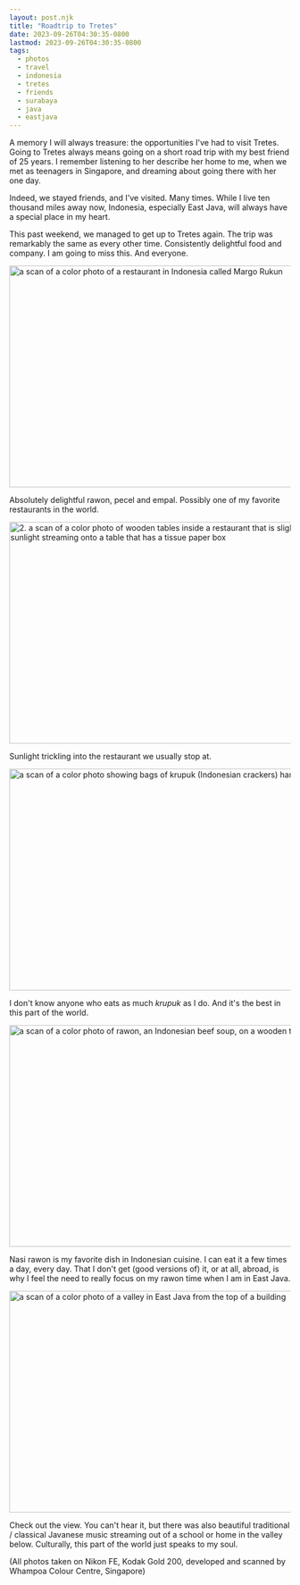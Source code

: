 ```yaml
---
layout: post.njk
title: "Roadtrip to Tretes"
date: 2023-09-26T04:30:35-0800
lastmod: 2023-09-26T04:30:35-0800
tags:
  - photos
  - travel
  - indonesia
  - tretes
  - friends
  - surabaya
  - java
  - eastjava
---
```

A memory I will always treasure: the opportunities I've had to visit Tretes. Going to Tretes always means going on a short road trip with my best friend of 25 years. I remember listening to her describe her home to me, when we met as teenagers in Singapore, and dreaming about going there with her one day.

Indeed, we stayed friends, and I've visited. Many times. While I live ten thousand miles away now, Indonesia, especially East Java, will always have a special place in my heart.

This past weekend, we managed to get up to Tretes again. The trip was remarkably the same as every other time. Consistently delightful food and company. I am going to miss this. And everyone.

<img src="/photos/uploads/001433300027.jpg" width="600" height="397" alt="a scan of a color photo of a restaurant in Indonesia called Margo Rukun">

Absolutely delightful rawon, pecel and empal. Possibly one of my favorite restaurants in the world.

<img src="/photos/uploads/001433300017.jpg" width="600" height="397" alt="2. a scan of a color photo of wooden tables inside a restaurant that is slightly dark, with sunlight streaming onto a table that has a tissue paper box">

Sunlight trickling into the restaurant we usually stop at.

<img src="/photos/uploads/001433300021.jpg" width="600" height="397" alt="a scan of a color photo showing bags of krupuk (Indonesian crackers) hanging">

I don't know anyone who eats as much *krupuk* as I do. And it's the best in this part of the world.

<img src="/photos/uploads/001433300023.jpg" width="600" height="397" alt="a scan of a color photo of rawon, an Indonesian beef soup, on a wooden table with tea">

Nasi rawon is my favorite dish in Indonesian cuisine. I can eat it a few times a day, every day. That I don't get (good versions of) it, or at all, abroad, is why I feel the need to really focus on my rawon time when I am in East Java.

<img src="/photos/uploads/001433300009.jpg" width="600" height="397" alt="a scan of a color photo of a valley in East Java from the top of a building">

Check out the view. You can't hear it, but there was also beautiful traditional / classical Javanese music streaming out of a school or home in the valley below. Culturally, this part of the world just speaks to my soul.

(All photos taken on Nikon FE, Kodak Gold 200, developed and scanned by Whampoa Colour Centre, Singapore)



